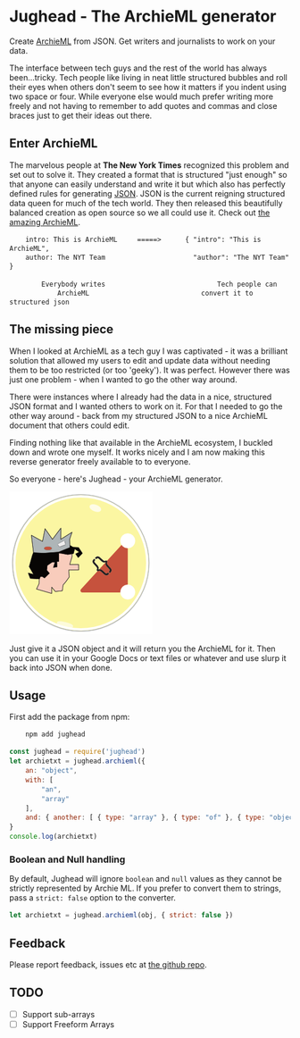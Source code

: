 # Jughead - The ArchieML generator

Create [ArchieML](http://archieml.org) from JSON. Get writers and journalists to work on your data.

The interface between tech guys and the rest of the world has always been...tricky. Tech people like living in neat little structured bubbles and roll their eyes when others don't seem to see how it matters if you indent using two space or four. While everyone else would much prefer writing more freely and not having to remember to add quotes and commas and close braces just to get their ideas out there.

## Enter ArchieML
The marvelous people at **The New York Times** recognized this problem and set out to solve it. They created a format that is structured "just enough" so that anyone can easily understand and write it but which also has perfectly defined rules for generating [JSON](https://www.json.org/). JSON is the current reigning structured data queen for much of the tech world. They then released this beautifully balanced creation as open source so we all could use it. Check out [the amazing ArchieML](http://archieml.org/).

```
    intro: This is ArchieML     =====>      { "intro": "This is ArchieML",
    author: The NYT Team                      "author": "The NYT Team" }

        Everybody writes                            Tech people can
            ArchieML                            convert it to structured json
```

## The missing piece
When I looked at ArchieML as a tech guy I was captivated - it was a brilliant solution that allowed my users to edit and update data without needing them to be too restricted (or too 'geeky'). It was perfect. However there was just one problem - when I wanted to go the other way around.

There were instances where I already had the data in a nice, structured JSON format and I wanted others to work on it. For that I needed to go the other way around - back from my structured JSON to a nice ArchieML document that others could edit.

Finding nothing like that available in the ArchieML ecosystem, I buckled down and wrote one myself. It works nicely and I am now making this reverse generator freely available to to everyone.

So everyone - here's Jughead - your ArchieML generator.

![Jughead Icon](jughead.png)


Just give it a JSON object and it will return you the ArchieML for it. Then you can use it in your Google Docs or text files or whatever and use slurp it back into JSON when done.

## Usage

First add the package from npm:

```sh
    npm add jughead
```

```javascript
const jughead = require('jughead')
let archietxt = jughead.archieml({
    an: "object",
    with: [
        "an",
        "array"
    ],
    and: { another: [ { type: "array" }, { type: "of" }, { type: "objects" } ] }
}
console.log(archietxt)
```

### Boolean and Null handling

By default, Jughead will ignore `boolean` and `null` values as they cannot be strictly represented by Archie ML. If you prefer to convert them to strings, pass a `strict: false` option to the converter.

```javascript
let archietxt = jughead.archieml(obj, { strict: false })
```

## Feedback

Please report feedback, issues etc at [the github repo](https://github.com/theproductiveprogrammer/jughead).

## TODO
* [ ] Support sub-arrays
* [ ] Support Freeform Arrays
